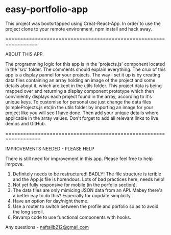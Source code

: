 # easy-portfolio-app

This project was bootsrtapped using Creat-React-App. In order to use the project clone to your remote environment, npm install and hack away.

=================================================================

ABOUT THIS APP.

The programming logic for this app is in the 'projects.js' component located in the 'src' folder. The comments should explain everything.
The crux of this app is a display pannel for your projects. The way I set it up is by creating data files containing an array holding an image of the project and some details about it, which are kept in the utils folder. This project data is being mapped over and returning a display component prototype which then conviniently displays each project found in the array, according to it's unique keys.
To customise for personal use just change the data files (simpleProjects.js etc)in the utils folder by importing an image for your project like you will see I have done. Then add your unique details where applicable in the array values. Don't forget to add all relevant links to live demos and GitHub. 

==================================================================

IMPROVEMENTS NEEDED - PLEASE HELP

There is still need for improvement in this app. Please feel free to help imrpove.

1. Definitely needs to be restructured! BADLY! The file structure is terible and the App.js file is horendous. Lots of bad practices here, needs help!
2. Not yet fully responsive for mobile (in the porfolio section).
3. The data files are only mimicing JSON data from an API. Mabey there's a better eay to do this? Especially for uopdate simplicity.
4. Have an option for day/night theme.
5. Use a router to switch between the profile and porfolio so as to avoid the long scroll.
6. Revamp code to use functional components with hooks.

Any questions - naftalib212@gmail.com
